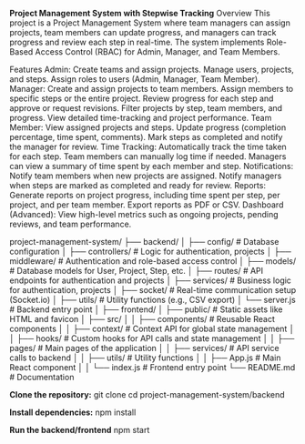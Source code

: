 **Project Management System with Stepwise Tracking**
Overview
This project is a Project Management System where team managers can assign projects, team members can update progress, and managers can track progress and review each step in real-time. The system implements Role-Based Access Control (RBAC) for Admin, Manager, and Team Members.

Features
Admin:
Create teams and assign projects.
Manage users, projects, and steps.
Assign roles to users (Admin, Manager, Team Member).
Manager:
Create and assign projects to team members.
Assign members to specific steps or the entire project.
Review progress for each step and approve or request revisions.
Filter projects by step, team members, and progress.
View detailed time-tracking and project performance.
Team Member:
View assigned projects and steps.
Update progress (completion percentage, time spent, comments).
Mark steps as completed and notify the manager for review.
Time Tracking:
Automatically track the time taken for each step.
Team members can manually log time if needed.
Managers can view a summary of time spent by each member and step.
Notifications:
Notify team members when new projects are assigned.
Notify managers when steps are marked as completed and ready for review.
Reports:
Generate reports on project progress, including time spent per step, per project, and per team member.
Export reports as PDF or CSV.
Dashboard (Advanced):
View high-level metrics such as ongoing projects, pending reviews, and team performance.

project-management-system/
├── backend/
│   ├── config/                   # Database configuration
│   ├── controllers/              # Logic for authentication, projects
│   ├── middleware/               # Authentication and role-based access control
│   ├── models/                   # Database models for User, Project, Step, etc.
│   ├── routes/                   # API endpoints for authentication and projects
│   ├── services/                 # Business logic for authentication, projects
│   ├── socket/                   # Real-time communication setup (Socket.io)
│   ├── utils/                    # Utility functions (e.g., CSV export)
│   └── server.js                 # Backend entry point
│
├── frontend/
│   ├── public/                   # Static assets like HTML and favicon
│   ├── src/
│   │   ├── components/           # Reusable React components
│   │   ├── context/              # Context API for global state management
│   │   ├── hooks/                # Custom hooks for API calls and state management
│   │   ├── pages/                # Main pages of the application
│   │   ├── services/             # API service calls to backend
│   │   ├── utils/                # Utility functions
│   │   ├── App.js                # Main React component
│   │   └── index.js              # Frontend entry point
└── README.md                     # Documentation



**Clone the repository:**
git clone <repo-url>
cd project-management-system/backend


**Install dependencies:**
npm install


**Run the backend/frontend**
npm start
